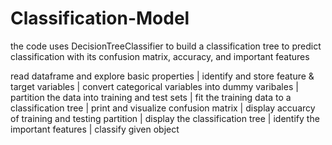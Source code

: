 # Classification-Model
the code uses DecisionTreeClassifier to build a classification tree to predict classification with its confusion matrix, accuracy, and important features

read dataframe and explore basic properties | identify and store feature & target variables | convert categorical variables into dummy varibales | partition the data into training and test sets | fit the training data to a classification tree | print and visualize confusion matrix | display accuarcy of training and testing partition | display the classification tree | identify the important features | classify given object

